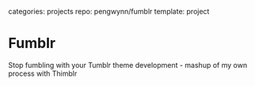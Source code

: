 categories: projects
repo: pengwynn/fumblr
template: project

# Fumblr

Stop fumbling with your Tumblr theme development - mashup of my own process with Thimblr

<!--more -->
